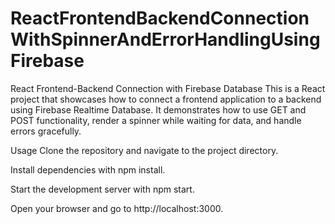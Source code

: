 # ReactFrontendBackendConnectionWithSpinnerAndErrorHandlingUsingFirebase

React Frontend-Backend Connection with Firebase Database
This is a React project that showcases how to connect a frontend application to a backend using Firebase Realtime Database. It demonstrates how to use GET and POST functionality, render a spinner while waiting for data, and handle errors gracefully.

Usage
Clone the repository and navigate to the project directory.

Install dependencies with npm install.

Start the development server with npm start.

Open your browser and go to http://localhost:3000.
